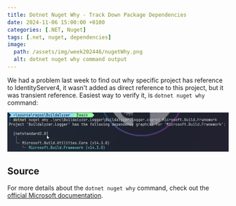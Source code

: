 ```yaml
---
title: Dotnet Nuget Why - Track Down Package Dependencies
date: 2024-11-06 15:00:00 +0100
categories: [.NET, Nuget]
tags: [.net, nuget, dependencies]
image:
  path: /assets/img/week202446/nugetWhy.png
  alt: dotnet nuget why command output
---
```


We had a problem last week to find out why specific project has reference to IdentityServer4, it wasn't added as direct reference to this project, but it was transient reference. Easiest way to verify it, is `dotnet nuget why` command:

![dotnet nuget why command output](/assets/img/week202446/nugetWhy.png)

## Source
For more details about the `dotnet nuget why` command, check out the [official Microsoft documentation](https://learn.microsoft.com/en-us/dotnet/core/tools/dotnet-nuget-why). 
